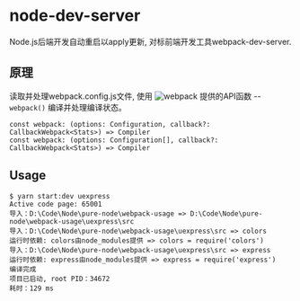 # node-dev-server

Node.js后端开发自动重启以apply更新, 对标前端开发工具webpack-dev-server.


## 原理

读取并处理webpack.config.js文件, 使用 ![webpack](https://webpack.js.org/1fcab817090e78435061.svg) 提供的API函数 -- `webpack()` 编译并处理编译状态。
```
const webpack: (options: Configuration, callback?: CallbackWebpack<Stats>) => Compiler
const webpack: (options: Configuration[], callback?: CallbackWebpack<Stats>) => Compiler
```


## Usage

```
$ yarn start:dev uexpress
Active code page: 65001
导入：D:\Code\Node\pure-node\webpack-usage => D:\Code\Node\pure-node\webpack-usage\uexpress\src
导入：D:\Code\Node\pure-node\webpack-usage\uexpress\src => colors
运行时依赖: colors由node_modules提供 => colors = require('colors')
导入：D:\Code\Node\pure-node\webpack-usage\uexpress\src => express
运行时依赖: express由node_modules提供 => express = require('express')
编译完成
项目已启动, root PID：34672
耗时：129 ms
```
